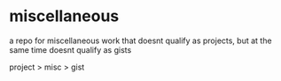 # miscellaneous
a repo for miscellaneous work that doesnt qualify as projects, but at the same time doesnt qualify as gists

project > misc > gist
